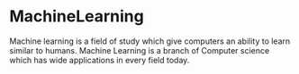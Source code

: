 # MachineLearning
Machine learning is a field of study which give computers an ability to learn similar to humans. Machine Learning is a branch of Computer science which has wide applications in every field today. 

